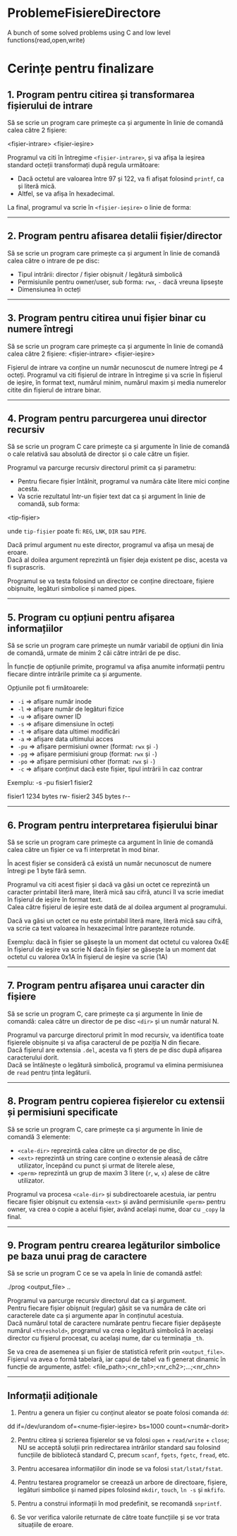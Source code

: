 # ProblemeFisiereDirectore
A bunch of some solved problems using C and low level functions(read,open,write)


# Cerințe pentru finalizare

## 1. Program pentru citirea și transformarea fișierului de intrare

Să se scrie un program care primește ca și argumente în linie de comandă calea către 2 fișiere:

<program> <fișier-intrare> <fișier-ieșire>


Programul va citi în întregime `<fișier-intrare>`, și va afișa la ieșirea standard octeții transformați după regula următoare:
- Dacă octetul are valoarea între 97 și 122, va fi afișat folosind `printf`, ca și literă mică.
- Altfel, se va afișa în hexadecimal.

La final, programul va scrie în `<fișier-ieșire>` o linie de forma:



---

## 2. Program pentru afisarea detalii fișier/director

Să se scrie un program care primește ca și argument în linie de comandă calea către o intrare de pe disc:
- Tipul intrării: director / fișier obișnuit / legătură simbolică
- Permisiunile pentru owner/user, sub forma: `rwx`, `-` dacă vreuna lipsește
- Dimensiunea în octeți

---

## 3. Program pentru citirea unui fișier binar cu numere întregi

Să se scrie un program care primește ca și argumente în linie de comandă calea către 2 fișiere:
<program> <fișier-intrare> <fișier-ieșire>


Fișierul de intrare va conține un număr necunoscut de numere întregi pe 4 octeți.
Programul va citi fișierul de intrare în întregime și va scrie în fișierul de ieșire, în format text, numărul minim, numărul maxim și media numerelor citite din fișierul de intrare binar.

---

## 4. Program pentru parcurgerea unui director recursiv

Să se scrie un program C care primește ca și argumente în linie de comandă o cale relativă sau absolută de director și o cale către un fișier.

Programul va parcurge recursiv directorul primit ca și parametru:
- Pentru fiecare fișier întâlnit, programul va număra câte litere mici conține acesta.
- Va scrie rezultatul într-un fișier text dat ca și argument în linie de comandă, sub forma:

<cale-director> <dimensiune> <nr-litere-mici> <tip-fișier>


unde `tip-fișier` poate fi: `REG`, `LNK`, `DIR` sau `PIPE`.

Dacă primul argument nu este director, programul va afișa un mesaj de eroare.  
Dacă al doilea argument reprezintă un fișier deja existent pe disc, acesta va fi suprascris.

Programul se va testa folosind un director ce conține directoare, fișiere obișnuite, legături simbolice și named pipes.

---

## 5. Program cu opțiuni pentru afișarea informațiilor

Să se scrie un program care primește un număr variabil de opțiuni din linia de comandă, urmate de minim 2 căi către intrări de pe disc.

În funcție de opțiunile primite, programul va afișa anumite informații pentru fiecare dintre intrările primite ca și argumente.

Opțiunile pot fi următoarele:
- `-i` => afișare număr inode
- `-l` => afișare număr de legături fizice
- `-u` => afișare owner ID
- `-s` => afișare dimensiune în octeți
- `-t` => afișare data ultimei modificări
- `-a` => afișare data ultimului acces
- `-pu` => afișare permisiuni owner (format: `rwx` și `-`)
- `-pg` => afișare permisiuni group (format: `rwx` și `-`)
- `-po` => afișare permisiuni other (format: `rwx` și `-`)
- `-c` => afișare conținut dacă este fișier, tipul intrării în caz contrar

Exemplu:
<program> -s -pu fisier1 fisier2

fisier1 1234 bytes rw- fisier2 345 bytes r--


---

## 6. Program pentru interpretarea fișierului binar

Să se scrie un program care primește ca argument în linie de comandă calea către un fișier ce va fi interpretat în mod binar.

În acest fișier se consideră că există un număr necunoscut de numere întregi pe 1 byte fără semn.

Programul va citi acest fișier și dacă va găsi un octet ce reprezintă un caracter printabil literă mare, literă mică sau cifră, atunci îl va scrie imediat în fișierul de ieșire în format text.  
Calea către fișierul de ieșire este dată de al doilea argument al programului.

Dacă va găsi un octet ce nu este printabil literă mare, literă mică sau cifră, va scrie ca text valoarea în hexazecimal între paranteze rotunde.

Exemplu:
dacă în fișier se găsește la un moment dat octetul cu valorea 0x4E în fișierul de ieșire va scrie N dacă în fișier se găsește la un moment dat octetul cu valorea 0x1A în fișierul de ieșire va scrie (1A)


---

## 7. Program pentru afișarea unui caracter din fișiere

Să se scrie un program C, care primește ca și argumente în linie de comandă: calea către un director de pe disc `<dir>` și un număr natural N.

Programul va parcurge directorul primit în mod recursiv, va identifica toate fișierele obișnuite și va afișa caracterul de pe poziția N din fiecare.  
Dacă fișierul are extensia `.del`, acesta va fi șters de pe disc după afișarea caracterului dorit.  
Dacă se întâlnește o legătură simbolică, programul va elimina permisiunea de `read` pentru ținta legăturii.

---

## 8. Program pentru copierea fișierelor cu extensii și permisiuni specificate

Să se scrie un program C, care primește ca și argumente în linie de comandă 3 elemente:
<program> <cale-dir> <ext> <perm>



- `<cale-dir>` reprezintă calea către un director de pe disc,
- `<ext>` reprezintă un string care conține o extensie aleasă de către utilizator, începând cu punct și urmat de literele alese,
- `<perm>` reprezintă un grup de maxim 3 litere (`r`, `w`, `x`) alese de către utilizator.

Programul va procesa `<cale-dir>` și subdirectoarele acestuia, iar pentru fiecare fișier obișnuit cu extensia `<ext>` și având permisiunile `<perm>` pentru owner, va crea o copie a acelui fișier, având același nume, doar cu `_copy` la final.

---

## 9. Program pentru crearea legăturilor simbolice pe baza unui prag de caractere

Să se scrie un program C ce se va apela în linie de comandă astfel:

./prog <directory> <output_file> <threshold> <ch1> <ch2> .. <chn>


Programul va parcurge recursiv directorul dat ca și argument.  
Pentru fiecare fișier obișnuit (regular) găsit se va număra de câte ori caracterele date ca și argumente apar în conținutul acestuia.  
Dacă numărul total de caractere numărate pentru fiecare fișier depășește numărul `<threshold>`, programul va crea o legătură simbolică în același director cu fișierul procesat, cu același nume, dar cu terminația `_th`.

Se va crea de asemenea și un fișier de statistică referit prin `<output_file>`. Fișierul va avea o formă tabelară, iar capul de tabel va fi generat dinamic în funcție de argumente, astfel:
<file_path>;<nr_ch1>;<nr_ch2>;...;<nr_chn> <total>


---

## Informații adiționale

1. Pentru a genera un fișier cu conținut aleator se poate folosi comanda `dd`:

dd if=/dev/urandom of=<nume-fișier-ieșire> bs=1000 count=<număr-dorit>


2. Pentru citirea și scrierea fișierelor se va folosi `open` + `read/write` + `close`; NU se acceptă soluții prin redirectarea intrărilor standard sau folosind funcțiile de bibliotecă standard C, precum `scanf`, `fgets`, `fgetc`, `fread`, etc.

3. Pentru accesarea informațiilor din inode se va folosi `stat/lstat/fstat`.

4. Pentru testarea programelor se creează un arbore de directoare, fișiere, legături simbolice și named pipes folosind `mkdir`, `touch`, `ln -s` și `mkfifo`.

5. Pentru a construi informații în mod predefinit, se recomandă `snprintf`.

6. Se vor verifica valorile returnate de către toate funcțiile și se vor trata situațiile de eroare.




